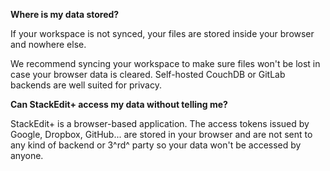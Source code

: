 **Where is my data stored?**

If your workspace is not synced, your files are stored inside your browser and nowhere else.

We recommend syncing your workspace to make sure files won't be lost in case your browser data is cleared. Self-hosted CouchDB or GitLab backends are well suited for privacy.

**Can StackEdit+ access my data without telling me?**

StackEdit+ is a browser-based application. The access tokens issued by Google, Dropbox, GitHub... are stored in your browser and are not sent to any kind of backend or 3^rd^ party so your data won't be accessed by anyone.
